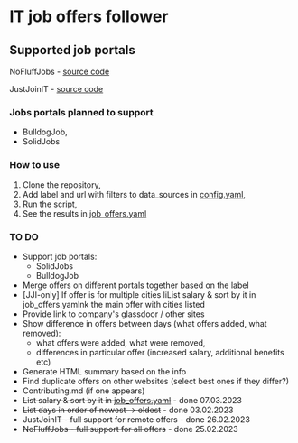 # IT job offers follower

## Supported job portals

NoFluffJobs - [source code](job_portals/nfj.py)

JustJoinIT - [source code](job_portals/jji.py)

### Jobs portals planned to support

- BulldogJob,
- SolidJobs

### How to use

1. Clone the repository,
2. Add label and url with filters to data_sources in [config.yaml](config.yaml),
3. Run the script,
4. See the results in [job_offers.yaml](offers/job_offers.yaml)

### TO DO

- Support job portals:
  - SolidJobs
  - BulldogJob
- Merge offers on different portals together based on the label
- [JJI-only] If offer is for multiple cities liList salary & sort by it in job_offers.yamlnk the main offer with cities listed
- Provide link to company's glassdoor / other sites
- Show difference in offers between days (what offers added, what removed):
  - what offers were added, what were removed,
  - differences in particular offer (increased salary, additional benefits etc)
- Generate HTML summary based on the info
- Find duplicate offers on other websites (select best ones if they differ?)
- Contributing.md (if one appears)
- ~~List salary & sort by it in [job_offers.yaml](offers/job_offers.yaml)~~ - done 07.03.2023
- ~~List days in order of newest -> oldest~~ - done 03.02.2023
- ~~JustJoinIT - full support for remote offers~~ - done 26.02.2023
- ~~NoFluffJobs - full support for all offers~~ - done 25.02.2023
